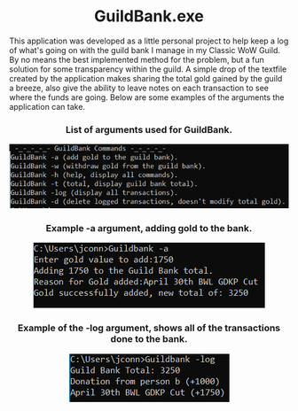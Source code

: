 <h1 align="center">GuildBank.exe</h1>
This application was developed as a little personal project to help keep a log of what's going on with the guild bank I manage in my Classic WoW Guild. By no means the best implemented method for the problem, but a fun solution for some transparency within the guild. A simple drop of the textfile created by the application makes sharing the total gold gained by the guild a breeze, also give the ability to leave notes on each transaction to see where the funds are going. Below are some examples of the arguments the application can take.
<h3 align="center">List of arguments used for GuildBank.</h3>
<p align="center">
  <img src="https://github.com/Jconnorcheney/BankApp/blob/master/Images/commands.png">
</p>
  <h3 align="center">Example -a argument, adding gold to the bank. </h3>
<p align="center">
  <img src="https://github.com/Jconnorcheney/BankApp/blob/master/Images/dashACommand.PNG">
</p>
 <h3 align="center">Example of the -log argument, shows all of the transactions done to the bank.</h3>
<p align="center">
  <img src="https://github.com/Jconnorcheney/BankApp/blob/master/Images/logCommand.PNG">
</p>
